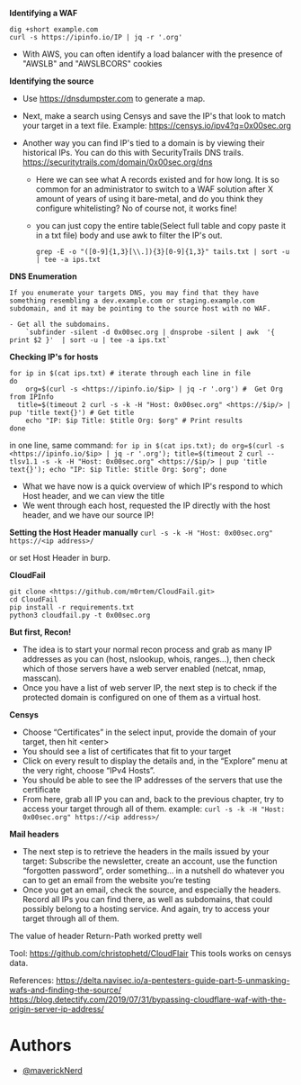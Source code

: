 **Identifying a WAF**
```
dig +short example.com
curl -s https://ipinfo.io/IP | jq -r '.org'
```

-  With AWS, you can often identify a load balancer with the presence of "AWSLB" and "AWSLBCORS" cookies

**Identifying the source**

- Use https://dnsdumpster.com to generate a map.

- Next, make a search using Censys and save the IP's that look to match your target in a text file.
Example: https://censys.io/ipv4?q=0x00sec.org

- Another way you can find IP's tied to a domain is by viewing their historical IPs. You can do this with SecurityTrails DNS trails. 
https://securitytrails.com/domain/0x00sec.org/dns

	-	Here we can see what A records existed and for how long. It is so common for an administrator to switch to a WAF solution after X amount of years of using it bare-metal, and do you think they configure whitelisting? No of course not, it works fine!
	-	you can just copy the entire table(Select full table and copy paste it in a txt file) body and use awk to filter the IP's out.
		
		`grep -E -o "([0-9]{1,3}[\\.]){3}[0-9]{1,3}" tails.txt | sort -u | tee -a ips.txt`
		
**DNS Enumeration**
		
	If you enumerate your targets DNS, you may find that they have something resembling a dev.example.com or staging.example.com subdomain, and it may be pointing to the source host with no WAF. 
		
	- Get all the subdomains.
		`subfinder -silent -d 0x00sec.org | dnsprobe -silent | awk  '{ print $2 }'  | sort -u | tee -a ips.txt`
		
**Checking IP's for hosts**


```
for ip in $(cat ips.txt) # iterate through each line in file
do 
	org=$(curl -s <https://ipinfo.io/$ip> | jq -r '.org') #  Get Org from IPInfo
  title=$(timeout 2 curl -s -k -H "Host: 0x00sec.org" <https://$ip/> | pup 'title text{}') # Get title
	echo "IP: $ip Title: $title Org: $org" # Print results
done 
```
in one line, same command:
`for ip in $(cat ips.txt); do org=$(curl -s <https://ipinfo.io/$ip> | jq -r '.org'); title=$(timeout 2 curl --tlsv1.1 -s -k -H "Host: 0x00sec.org" <https://$ip/> | pup 'title text{}'); echo "IP: $ip Title: $title Org: $org"; done`


- What we have now is a quick overview of which IP's respond to which Host header, and we can view the title
- We went through each host, requested the IP directly with the host header, and we have our source IP!

**Setting the Host Header manually**
`curl -s -k -H "Host: 0x00sec.org" https://<ip address>/`

or set Host Header in burp.

**CloudFail** 

```
git clone <https://github.com/m0rtem/CloudFail.git>
cd CloudFail
pip install -r requirements.txt
python3 cloudfail.py -t 0x00sec.org
```

**But first, Recon!**
- The idea is to start your normal recon process and grab as many IP addresses as you can (host, nslookup, whois, ranges…), then check which of those servers have a web server enabled (netcat, nmap, masscan). 
- Once you have a list of web server IP, the next step is to check if the protected domain is configured on one of them as a virtual host.

**Censys**
-  Choose “Certificates” in the select input, provide the domain of your target, then hit \<enter\>
-  You should see a list of certificates that fit to your target
-  Click on every result to display the details and, in the “Explore” menu at the very right, choose “IPv4 Hosts”.
-  You should be able to see the IP addresses of the servers that use the certificate
-  From here, grab all IP you can and, back to the previous chapter, try to access your target through all of them.
example: 
`curl -s -k -H "Host: 0x00sec.org" https://<ip address>/`

**Mail headers**
- The next step is to retrieve the headers in the mails issued by your target: Subscribe the newsletter, create an account, use the function “forgotten password”, order something… in a nutshell do whatever you can to get an email from the website you’re testing 
- Once you get an email, check the source, and especially the headers. Record all IPs you can find there, as well as subdomains, that could possibly belong to a hosting service. And again, try to access your target through all of them.

The value of header Return-Path worked pretty well

Tool: https://github.com/christophetd/CloudFlair
This tools works on censys data.

References:
https://delta.navisec.io/a-pentesters-guide-part-5-unmasking-wafs-and-finding-the-source/
https://blog.detectify.com/2019/07/31/bypassing-cloudflare-waf-with-the-origin-server-ip-address/

# Authors
* [@maverickNerd](https://twitter.com/maverickNerd)

